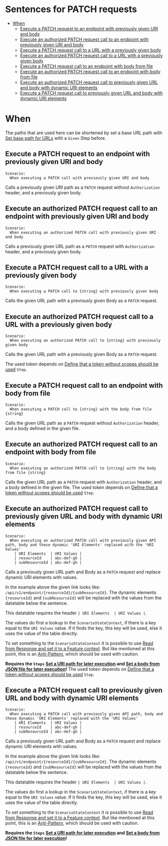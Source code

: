# Sentences for PATCH requests

- [When](#when)
    - [Execute a PATCH request to an endpoint with previously given URI and body](#execute-a-patch-request-to-an-endpoint-with-previously-given-uri-and-body)
    - [Execute an authorized PATCH request call to an endpoint with previously given URI and body](#execute-an-authorized-patch-request-call-to-an-endpoint-with-previously-given-uri-and-body)
    - [Execute a PATCH request call to a URL with a previously given body](#execute-a-patch-request-call-to-a-url-with-a-previously-given-body)
    - [Execute an authorized PATCH request call to a URL with a previously given body](#execute-an-authorized-patch-request-call-to-a-url-with-a-previously-given-body)
    - [Execute a PATCH request call to an endpoint with body from file](#execute-a-patch-request-call-to-an-endpoint-with-body-from-file)
    - [Execute an authorized PATCH request call to an endpoint with body from file](#execute-an-authorized-patch-request-call-to-an-endpoint-with-body-from-file)
    - [Execute an authorized PATCH request call to previously given URL and body with dynamic URI elements](#execute-an-authorized-patch-request-call-to-previously-given-url-and-body-with-dynamic-uri-elements)
    - [Execute a PATCH request call to previously given URL and body with dynamic URI elements](#execute-a-patch-request-call-to-previously-given-url-and-body-with-dynamic-uri-elements)


# When
The paths that are used here can be shortened by set a base URL path with [Set base path for URLs](#set-base-path-for-urls) with a `Given` Step before.

## Execute a PATCH request to an endpoint with previously given URI and body
```gherkin
Scenario:
  When executing a PATCH call with previously given URI and body
```

Calls a previously given URI path as a `PATCH` request without `Authorization` header, and a previously given body.

## Execute an authorized PATCH request call to an endpoint with previously given URI and body
```gherkin
Scenario:
  When executing an authorized PATCH call with previously given URI and body
```

Calls a previously given URL path as a `PATCH` request with `Authorization` header, and a previously given body.

## Execute a PATCH request call to a URL with a previously given body
```gherkin
Scenario:
  When executing a PATCH call to {string} with previously given body
```

Calls the given URL path with a previously given Body as a `PATCH` request.

## Execute an authorized PATCH request call to a URL with a previously given body
```gherkin
Scenario:
  When executing an authorized PATCH call to {string} with previously given body
```

Calls the given URL path with a previously given Body as a `PATCH` request.

The used token depends on [Define that a token without scopes should be used](#define-that-a-token-without-scopes-should-be-used) `Step`.


## Execute a PATCH request call to an endpoint with body from file
```gherkin
Scenario:
  When executing a PATCH call to {string} with the body from file {string}
```

Calls the given URL path as a `PATCH` request without `Authorization` header, and a body defined in the given file.

## Execute an authorized PATCH request call to an endpoint with body from file
```gherkin
Scenario:
  When executing an authorized PATCH call to {string} with the body from file {string}
```

Calls the given URL path as a `PATCH` request with `Authorization` header, and a body defined in the given file.
The used token depends on [Define that a token without scopes should be used](#define-that-a-token-without-scopes-should-be-used) `Step`.

## Execute an authorized PATCH request call to previously given URL and body with dynamic URI elements
```gherkin
Scenario:
  When executing an authorized PATCH call with previously given API path, body and these dynamic 'URI Elements' replaced with the 'URI Values'
    | URI Elements  | URI Values |
    | resourceId    | abc-def-gh |
    | subResourceId | abc-def-gh |
```

Calls a previously given URL path and Body as a `PATCH` request and replace dynamic URI elements with values.

In the example above the given link looks like: `/api/v1/endpoint/{resourceId}/{subResourceId}`.
The dynamic elements `{resourceId}` and `{subResourceId}` will be replaced with the values from the datatable below the sentence.

This datatable requires the header `| URI Elements  | URI Values |`.

The values do first a lookup in the `ScenarioStateContext`, if there is a key equal to the `URI Values` value.
If it finds the key, this key will be used, else it uses the value of the table directly.

To set something to the `ScenarioStateContext` it is possible to use [Read from Response and set it to a Feature context](#read-from-response-and-set-it-to-a-feature-context).
But like mentioned at this point, this is an [Anti-Pattern](https://cucumber.io/docs/guides/anti-patterns/), which should be used with caution.

**Requires the `Steps` [Set a URI path for later execution](#set-a-uri-path-for-later-execution) and [Set a body from JSON file for later execution](#set-a-body-from-json-file-for-later-execution)!**
The used token depends on [Define that a token without scopes should be used](#define-that-a-token-without-scopes-should-be-used) `Step`.

## Execute a PATCH request call to previously given URL and body with dynamic URI elements
```gherkin
Scenario:
  When executing a PATCH call with previously given API path, body and these dynamic 'URI Elements' replaced with the 'URI Values'
    | URI Elements  | URI Values |
    | resourceId    | abc-def-gh |
    | subResourceId | abc-def-gh |
```

Calls a previously given URL path and Body as a `PATCH` request and replace dynamic URI elements with values.

In the example above the given link looks like: `/api/v1/endpoint/{resourceId}/{subResourceId}`.
The dynamic elements `{resourceId}` and `{subResourceId}` will be replaced with the values from the datatable below the sentence.

This datatable requires the header `| URI Elements  | URI Values |`.

The values do first a lookup in the `ScenarioStateContext`, if there is a key equal to the `URI Values` value.
If it finds the key, this key will be used, else it uses the value of the table directly.

To set something to the `ScenarioStateContext` it is possible to use [Read from Response and set it to a Feature context](#read-from-response-and-set-it-to-a-feature-context).
But like mentioned at this point, this is an [Anti-Pattern](https://cucumber.io/docs/guides/anti-patterns/), which should be used with caution.

**Requires the `Steps` [Set a URI path for later execution](#set-a-uri-path-for-later-execution) and [Set a body from JSON file for later execution](#set-a-body-from-json-file-for-later-execution)!**
